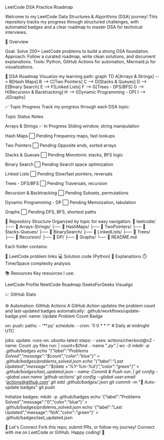 LeetCode DSA Practice Roadmap

Welcome to my LeetCode Data Structures & Algorithms (DSA) journey! This repository tracks my progress through structured challenges, with automated badges and a clear roadmap to master DSA for technical interviews.

🚀 Overview

Goal: Solve 200+ LeetCode problems to build a strong DSA foundation.
Approach: Follow a curated roadmap, write clean solutions, and document explanations.
Tools: Python, GitHub Actions for automation, Mermaid.js for visualizations.


🧭 DSA Roadmap
Visualize my learning path:
graph TD
  A[Arrays & Strings] --> B[Hash Maps]
  B --> C[Two Pointers]
  C --> D[Stacks & Queues]
  D --> E[Binary Search]
  E --> F[Linked Lists]
  F --> G[Trees - DFS/BFS]
  G --> H[Recursion & Backtracking]
  H --> I[Dynamic Programming - DP]
  I --> J[Graphs]


✅ Topic Progress
Track my progress through each DSA topic:



Topic
Status
Notes



Arrays & Strings
✅ In Progress
Sliding window, string manipulation


Hash Maps
⬜ Pending
Frequency maps, fast lookups


Two Pointers
⬜ Pending
Opposite ends, sorted arrays


Stacks & Queues
⬜ Pending
Monotonic stacks, BFS logic


Binary Search
⬜ Pending
Search space optimization


Linked Lists
⬜ Pending
Slow/fast pointers, reversals


Trees - DFS/BFS
⬜ Pending
Traversals, recursion


Recursion & Backtracking
⬜ Pending
Subsets, permutations


Dynamic Programming - DP
⬜ Pending
Memoization, tabulation


Graphs
⬜ Pending
DFS, BFS, shortest paths



📂 Repository Structure
Organized by topic for easy navigation:
📁 leetcode/
├── 📁 Arrays-Strings/
├── 📁 HashMaps/
├── 📁 TwoPointers/
├── 📁 Stacks-Queues/
├── 📁 BinarySearch/
├── 📁 LinkedLists/
├── 📁 Trees/
├── 📁 Recursion/
├── 📁 DP/
├── 📁 Graphs/
└── 📄 README.md

Each folder contains:

🔗 LeetCode problem links
💻 Solution code (Python)
🧠 Explanations
⏱️ Time/Space complexity analysis


📚 Resources
Key resources I use:

LeetCode Profile
NeetCode Roadmap
GeeksForGeeks
Visualgo


📈 GitHub Stats


⚙️ Automation: GitHub Actions
A GitHub Action updates the problem count and last-updated badges automatically:
.github/workflows/update-badge.yml:
name: Update Problem Count Badge

on:
  push:
    paths:
      - '**.py'
  schedule:
    - cron: '0 0 * * *'  # Daily at midnight UTC

jobs:
  update:
    runs-on: ubuntu-latest
    steps:
      - uses: actions/checkout@v2
      - name: Count .py files
        run: |
          count=$(find . -name "*.py" | wc -l)
          mkdir -p .github/badges
          echo "{\"label\":\"Problems Solved\",\"message\":\"$count\",\"color\":\"blue\"}" > .github/badges/problems_solved.json
          echo "{\"label\":\"Last Updated\",\"message\":\"$(date +'%Y-%m-%d')\",\"color\":\"green\"}" > .github/badges/last_updated.json
      - name: Commit & Push
        run: |
          git config --global user.name 'github-actions'
          git config --global user.email 'actions@github.com'
          git add .github/badges/*.json
          git commit -m "🔄 Auto-update badges"
          git push

Initialize badges:
mkdir -p .github/badges
echo '{"label":"Problems Solved","message":"0","color":"blue"}' > .github/badges/problems_solved.json
echo '{"label":"Last Updated","message":"N/A","color":"green"}' > .github/badges/last_updated.json




🙌 Let's Connect
Fork this repo, submit PRs, or follow my journey! Connect with me on LeetCode or GitHub.
Happy coding! 🚀
